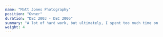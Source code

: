 ```yaml
---
name: "Matt Jones Photography"
position: "Owner"
duration: "DEC 2003 - DEC 2006"
summary: "A lot of hard work, but ultimately, I spent too much time on the web application to sell the photos and not enough time on marketing. This experience has made me a better engineer and liaison to the business!"
weight: 4
---
```

